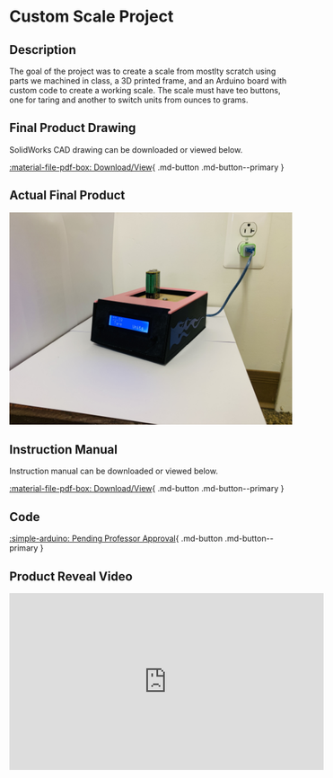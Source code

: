# Custom Scale Project

## Description
The goal of the project was to create a scale from mostlty scratch using parts we machined in class, a 3D printed frame, and an Arduino board with custom code to 
create a working scale. The scale must have teo buttons, one for taring and another to switch units from ounces to grams. 

## Final Product Drawing
SolidWorks CAD drawing can be downloaded or viewed below.

[:material-file-pdf-box: Download/View](../../pdfs/Tobino_Drawing.PDF){ .md-button .md-button--primary }


## Actual Final Product
![Picture of Scale](../../img/Tobino_ScalePhoto.JPG)

## Instruction Manual
Instruction manual can be downloaded or viewed below.

[:material-file-pdf-box: Download/View](../../pdfs/Tobino_Calibration.pdf){ .md-button .md-button--primary }

## Code
[:simple-arduino: Pending Professor Approval](#){ .md-button .md-button--primary }

## Product Reveal Video

<iframe width="560" height="315" src="https://www.youtube.com/embed/iGQjzYp8Jbc" title="YouTube video player" frameborder="0" allow="accelerometer; autoplay; clipboard-write; encrypted-media; gyroscope; picture-in-picture; web-share" allowfullscreen></iframe>

